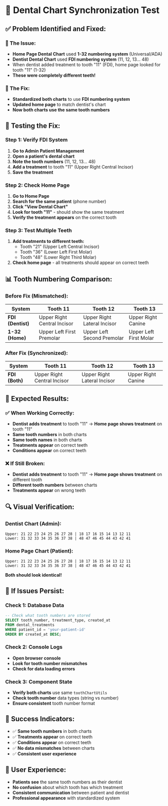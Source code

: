 # 🦷 Dental Chart Synchronization Test

## ✅ **Problem Identified and Fixed:**

### **🚨 The Issue:**
- **Home Page Dental Chart** used **1-32 numbering system** (Universal/ADA)
- **Dentist Dental Chart** used **FDI numbering system** (11, 12, 13... 48)
- When dentist added treatment to tooth "11" (FDI), home page looked for tooth "11" (1-32)
- **These were completely different teeth!**

### **🔧 The Fix:**
- **Standardized both charts** to use **FDI numbering system**
- **Updated home page** to match dentist's chart
- **Now both charts use the same tooth numbers**

## 🧪 **Testing the Fix:**

### **Step 1: Verify FDI System**
1. **Go to Admin Patient Management**
2. **Open a patient's dental chart**
3. **Note the tooth numbers** (11, 12, 13... 48)
4. **Add a treatment** to tooth "11" (Upper Right Central Incisor)
5. **Save the treatment**

### **Step 2: Check Home Page**
1. **Go to Home Page**
2. **Search for the same patient** (phone number)
3. **Click "View Dental Chart"**
4. **Look for tooth "11"** - should show the same treatment
5. **Verify the treatment appears** on the correct tooth

### **Step 3: Test Multiple Teeth**
1. **Add treatments to different teeth:**
   - Tooth "21" (Upper Left Central Incisor)
   - Tooth "36" (Lower Left First Molar)
   - Tooth "48" (Lower Right Third Molar)
2. **Check home page** - all treatments should appear on correct teeth

## 📊 **Tooth Numbering Comparison:**

### **Before Fix (Mismatched):**
| System | Tooth 11 | Tooth 12 | Tooth 13 |
|--------|----------|----------|----------|
| **FDI (Dentist)** | Upper Right Central Incisor | Upper Right Lateral Incisor | Upper Right Canine |
| **1-32 (Home)** | Upper Left First Premolar | Upper Left Second Premolar | Upper Left First Molar |

### **After Fix (Synchronized):**
| System | Tooth 11 | Tooth 12 | Tooth 13 |
|--------|----------|----------|----------|
| **FDI (Both)** | Upper Right Central Incisor | Upper Right Lateral Incisor | Upper Right Canine |

## 🎯 **Expected Results:**

### **✅ When Working Correctly:**
- **Dentist adds treatment** to tooth "11" → **Home page shows treatment** on tooth "11"
- **Same tooth numbers** in both charts
- **Same tooth names** in both charts
- **Treatments appear** on correct teeth
- **Conditions appear** on correct teeth

### **❌ If Still Broken:**
- **Dentist adds treatment** to tooth "11" → **Home page shows treatment** on different tooth
- **Different tooth numbers** between charts
- **Treatments appear** on wrong teeth

## 🔍 **Visual Verification:**

### **Dentist Chart (Admin):**
```
Upper: 21 22 23 24 25 26 27 28 | 18 17 16 15 14 13 12 11
Lower: 31 32 33 34 35 36 37 38 | 48 47 46 45 44 43 42 41
```

### **Home Page Chart (Patient):**
```
Upper: 21 22 23 24 25 26 27 28 | 18 17 16 15 14 13 12 11
Lower: 31 32 33 34 35 36 37 38 | 48 47 46 45 44 43 42 41
```

**Both should look identical!**

## 🚨 **If Issues Persist:**

### **Check 1: Database Data**
```sql
-- Check what tooth numbers are stored
SELECT tooth_number, treatment_type, created_at 
FROM dental_treatments 
WHERE patient_id = 'your-patient-id'
ORDER BY created_at DESC;
```

### **Check 2: Console Logs**
- **Open browser console**
- **Look for tooth number mismatches**
- **Check for data loading errors**

### **Check 3: Component State**
- **Verify both charts** use same `toothChartUtils`
- **Check tooth number** data types (string vs number)
- **Ensure consistent** tooth number format

## 🎉 **Success Indicators:**
- ✅ **Same tooth numbers** in both charts
- ✅ **Treatments appear** on correct teeth
- ✅ **Conditions appear** on correct teeth
- ✅ **No data mismatches** between charts
- ✅ **Consistent user experience**

## 📱 **User Experience:**
- **Patients see** the same tooth numbers as their dentist
- **No confusion** about which tooth has which treatment
- **Consistent communication** between patient and dentist
- **Professional appearance** with standardized system
